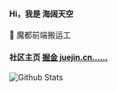 #### Hi，我是 海阔天空

🌱 魔都前端搬运工

#### 社区主页 [掘金 juejin.cn……](https://juejin.cn/user/2594503172831208/posts)
![Github Stats](https://github-readme-stats.vercel.app/api?username=xy-sea&show_icons=true&title_color=fff&icon_color=79ff97&text_color=9f9f9f&bg_color=151515&hide=["contribs"])
